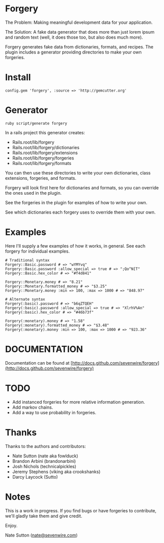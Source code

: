 Forgery
=======

The Problem:
Making meaningful development data for your application.

The Solution:
A fake data generator that does more than just lorem ipsum and random text
(well, it does those too, but also does much more).

Forgery generates fake data from dictionaries, formats, and recipes.  The
plugin includes a generator providing directories to make your own forgeries.


Install
=======

    config.gem 'forgery', :source => 'http://gemcutter.org'


Generator
=========

    ruby script/generate forgery

In a rails project this generator creates:

* Rails.root/lib/forgery
* Rails.root/lib/forgery/dictionaries
* Rails.root/lib/forgery/extensions
* Rails.root/lib/forgery/forgeries
* Rails.root/lib/forgery/formats

You can then use these directories to write your own dictionaries, class
extensions, forgeries, and formats.

Forgery will look first here for dictionaries and formats, so you can override
the ones used in the plugin.

See the forgeries in the plugin for examples of how to write your own.

See which dictionaries each forgery uses to override them with your own.


Examples
========

Here I'll supply a few examples of how it works, in general.  See each forgery
for individual examples.

    # Traditional syntax
    Forgery::Basic.password # => "wYMYvq"
    Forgery::Basic.password :allow_special => true # => ";Qo^N[T"
    Forgery::Basic.hex_color # => "#f4d841"
    
    Forgery::Monetary.money # => "8.21"
    Forgery::Monetary.formatted_money # => "$3.25"
    Forgery::Monetary.money :min => 100, :max => 1000 # => "848.97"
    
    # Alternate syntax
    Forgery(:basic).password # => "b6qZTQEH"
    Forgery(:basic).password :allow_special => true # => "XlrhV%An"
    Forgery(:basic).hex_color # => "#46b73f"
    
    Forgery(:monetary).money # => "1.58"
    Forgery(:monetary).formatted_money # => "$3.48"
    Forgery(:monetary).money :min => 100, :max => 1000 # => "923.36"

DOCUMENTATION
=============

Documentation can be found at [http://docs.github.com/sevenwire/forgery](http://docs.github.com/sevenwire/forgery)

TODO
====

* Add instanced forgeries for more relative information generation.
* Add markov chains.
* Add a way to use probability in forgeries.

Thanks
======

Thanks to the authors and contributors:

* Nate Sutton (nate aka fowlduck)
* Brandon Arbini (brandonarbini)
* Josh Nichols (technicalpickles)
* Jeremy Stephens (viking aka crookshanks)
* Darcy Laycock (Sutto)

Notes
=====

This is a work in progress.  If you find bugs or have forgeries to contribute,
we'll gladly take them and give credit.

Enjoy.

Nate Sutton (nate@sevenwire.com)